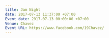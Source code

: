```yaml
---
title: Jam Night
date: 2017-07-13 11:37:00 +07:00
Event date: 2017-07-13 00:00:00 +07:00
Venue: Chavez
Event URL: https://www.facebook.com/19Chavez/
---
```



